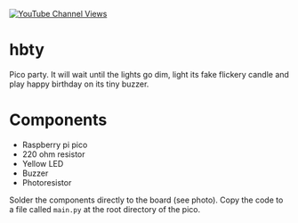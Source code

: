 [![YouTube Channel Views](https://img.shields.io/youtube/channel/views/UCz5BOU9J9pB_O0B8-rDjCWQ?label=YouTube&style=social)](https://www.youtube.com/channel/UCz5BOU9J9pB_O0B8-rDjCWQ)

# hbty

Pico party. It will wait until the lights go dim, light its fake flickery candle and play happy birthday on its tiny buzzer.

# Components
- Raspberry pi pico
- 220 ohm resistor
- Yellow LED
- Buzzer
- Photoresistor

Solder the components directly to the board (see photo). Copy the code to a file called `main.py` at the root directory of the pico.
